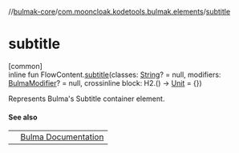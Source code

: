 //[bulmak-core](../../index.md)/[com.mooncloak.kodetools.bulmak.elements](index.md)/[subtitle](subtitle.md)

# subtitle

[common]\
inline fun FlowContent.[subtitle](subtitle.md)(classes: [String](https://kotlinlang.org/api/core/kotlin-stdlib/kotlin/-string/index.html)? = null, modifiers: [BulmaModifier](../com.mooncloak.kodetools.bulmak.modifier/-bulma-modifier/index.md)? = null, crossinline block: H2.() -&gt; [Unit](https://kotlinlang.org/api/core/kotlin-stdlib/kotlin/-unit/index.html) = {})

Represents Bulma's Subtitle container element.

#### See also

| | |
|---|---|
|  | [Bulma Documentation](https://bulma.io/documentation/elements/title/) |
